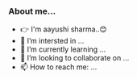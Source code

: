 ### About me...


- 👉 I'm aayushi sharma..😊
- 🔭 I’m intersted in ...
- 🌱 I’m currently learning ...
- 👯 I’m looking to collaborate on ...
- 📫 How to reach me: ...
